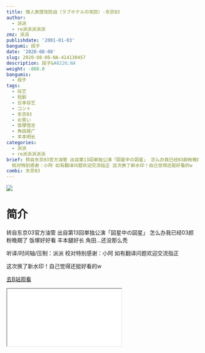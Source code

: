 ```yaml
---
title: 情人旅馆攻防战（ラブホテルの攻防）-东京03
author:
  - 派派
  - re派派派派派
zmz: 派派
publishdate: '2001-01-03'
bangumi: 段子
date: '2020-08-08'
slug: 2020-08-08-NA-414130457
description: 段子&#8226;NA
weight: -808.0
bangumis:
  - 段子
tags:
  - 综艺
  - 短剧
  - 日本综艺
  - コント
  - 东京03
  - お笑い
  - 饭塚悟志
  - 角田晃广
  - 丰本明长
categories:
  - 派派
  - re派派派派派
brief: 转自东京03官方油管 出自第13回単独公演「図星中の図星」 怎么办我已经03颜粉晚期了 饭塚好好看 丰本腿好长 角田...还没那么秃 听译/时间轴/压制：派派
  校对特别感谢：小阿 如有翻译问题欢迎交流指正 这次换了新水印！自己觉得还挺好看的w
combi: 东京03
---
```

![](https://raw.githubusercontent.com/tcgriffith/owaraisite/master/static/tmpimg/0127d7545f4d08d64256c4b26c0ee53af4113424.jpg.480.jpg)
# 简介  
转自东京03官方油管 出自第13回単独公演「図星中の図星」
怎么办我已经03颜粉晚期了 饭塚好好看 丰本腿好长 角田...还没那么秃

听译/时间轴/压制：派派
校对特别感谢：小阿
如有翻译问题欢迎交流指正 

这次换了新水印！自己觉得还挺好看的w  

[去B站观看](https://www.bilibili.com/video/av414130457/)
<div class ="resp-container"><iframe class="testiframe" src="//player.bilibili.com/player.html?aid=414130457"", scrolling="no", allowfullscreen="true" > </iframe></div> 
